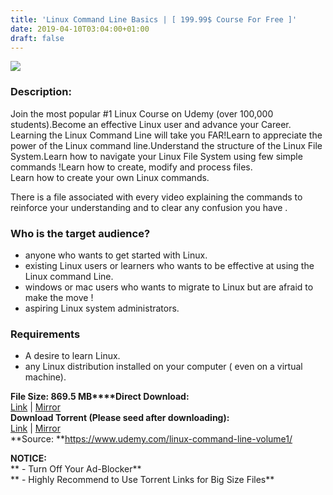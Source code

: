 ```yaml
---
title: 'Linux Command Line Basics | [ 199.99$ Course For Free ]'
date: 2019-04-10T03:04:00+01:00
draft: false
---
```


[![](https://1.bp.blogspot.com/-bGCd_ux7uYM/XK1OklMNxPI/AAAAAAAABv0/Acd5PgLrQbc5AtH77xsFBX8dLh5sTWdIwCLcBGAs/s640/Linux-Command-Line-Basics.jpg)](https://1.bp.blogspot.com/-bGCd_ux7uYM/XK1OklMNxPI/AAAAAAAABv0/Acd5PgLrQbc5AtH77xsFBX8dLh5sTWdIwCLcBGAs/s1600/Linux-Command-Line-Basics.jpg)

  

### Description:

Join the most popular #1 Linux Course on Udemy (over 100,000 students).Become an effective Linux user and advance your Career. Learning the Linux Command Line will take you FAR!Learn to appreciate the power of the Linux command line.Understand the structure of the Linux File System.Learn how to navigate your Linux File System using few simple commands !Learn how to create, modify and process files.  
Learn how to create your own Linux commands.  

There is a file associated with every video explaining the commands to reinforce your understanding and to clear any confusion you have .  

### Who is the target audience?

*   anyone who wants to get started with Linux.
*   existing Linux users or learners who wants to be effective at using the Linux command Line.
*   windows or mac users who wants to migrate to Linux but are afraid to make the move !
*   aspiring Linux system administrators.

### Requirements

*   A desire to learn Linux.
*   any Linux distribution installed on your computer ( even on a virtual machine).

**File Size: 869.5 MB****Direct Download:**  
[Link](http://oko.sh/LinuxCommandlink1) | [Mirror](http://oko.sh/LinuxCommandlink2)  
**Download Torrent (Please seed after downloading):**  
[Link](http://oko.sh/LinuxCommandtorrent1) | [Mirror](http://oko.sh/LinuxCommandtorrent2)  
**Source: **https://www.udemy.com/linux-command-line-volume1/

**NOTICE:**  
** - Turn Off Your Ad-Blocker**  
** - Highly Recommend to Use Torrent Links for Big Size Files**